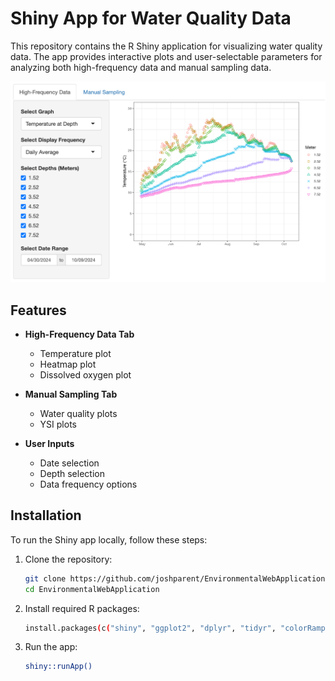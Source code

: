 # Shiny App for Water Quality Data

This repository contains the R Shiny application for visualizing water quality data. The app provides interactive plots and user-selectable parameters for analyzing both high-frequency data and manual sampling data.

![Shiny App Screenshot](pictureOfApp.png)

## Features

- **High-Frequency Data Tab**
    - Temperature plot
    - Heatmap plot
    - Dissolved oxygen plot

- **Manual Sampling Tab**
    - Water quality plots
    - YSI plots

- **User Inputs**
    - Date selection
    - Depth selection
    - Data frequency options

## Installation

To run the Shiny app locally, follow these steps:

1. Clone the repository:
   ```sh
   git clone https://github.com/joshparent/EnvironmentalWebApplication.git
   cd EnvironmentalWebApplication

2. Install required R packages:
   ```sh
   install.packages(c("shiny", "ggplot2", "dplyr", "tidyr", "colorRamps", "ggh4x"))
   
3. Run the app:
   ```sh
   shiny::runApp()

